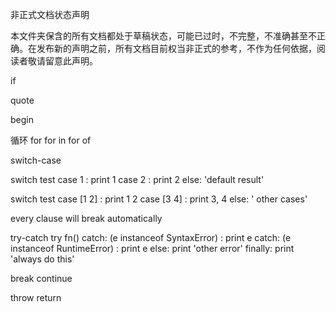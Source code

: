 非正式文档状态声明

本文件夹保含的所有文档都处于草稿状态，可能已过时，不完整，不准确甚至不正确。在发布新的声明之前，所有文档目前权当非正式的参考，不作为任何依据，阅读者敬请留意此声明。

if

quote

begin

循环
  for
  for in
  for of

switch-case

  switch test
    case 1 : print 1
    case 2 : print 2
    else: 'default result'

  switch test
    case [1 2] : print 1 2
    case [3 4] : print 3, 4
    else: ' other cases'

  every clause will break automatically


try-catch
  try fn() 
  catch:  (e instanceof SyntaxError) : print e
  catch: (e instanceof RuntimeError) : print e
  else: print 'other error'
  finally: print 'always do this'

break
continue

throw
return
